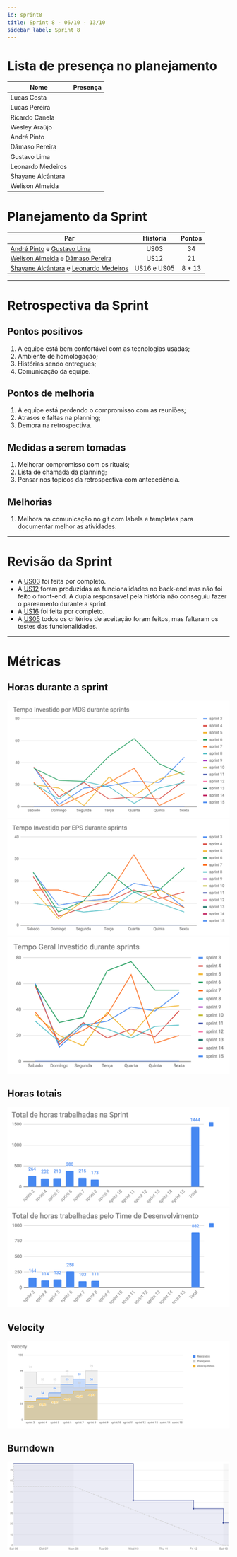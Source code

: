 ```yaml
---
id: sprint8
title: Sprint 8 - 06/10 - 13/10
sidebar_label: Sprint 8
---
```


# Lista de presença no planejamento
|Nome|Presença|
|----|:------:|
|Lucas Costa||
|Lucas Pereira||
|Ricardo Canela||
|Wesley Araújo||
|André Pinto||
|Dâmaso Pereira||
|Gustavo Lima||
|Leonardo Medeiros||
|Shayane Alcântara||
|Welison Almeida||

# Planejamento da Sprint
|Par|História|Pontos|
|---|:------:|:----:|
|[André Pinto](https://github.com/andrelucax) e [Gustavo Lima](https://github.com/gustavolima00)|US03|34|
|[Welison Almeida](https://github.com/WelisonR) e [Dâmaso Pereira](https://github.com/juniopereirab)|US12|21|
|[Shayane Alcântara](https://github.com/shayanealcantara) e [Leonardo Medeiros](https://github.com/leomedeiros1)|US16 e US05|8 + 13|

-------------------------------------------------------------------------------
# Retrospectiva da Sprint
## Pontos positivos
1. A equipe está bem confortável com as tecnologias usadas;
2. Ambiente de homologação;
3. Histórias sendo entregues;
4. Comunicação da equipe.

## Pontos de melhoria
1. A equipe está perdendo o compromisso com as reuniões;
2. Atrasos e faltas na planning;
3. Demora na retrospectiva.

## Medidas a serem tomadas
1. Melhorar compromisso com os rituais;
2. Lista de chamada da planning;
3. Pensar nos tópicos da retrospectiva com antecedência.

## Melhorias
1. Melhora na comunicação no git com labels e templates para documentar melhor as atividades.

-------------------------------------------------------------------------------
# Revisão da Sprint
* A [US03](https://github.com/fga-eps-mds/2018.2-Integra-Vendas/issues/41) foi feita por completo.
* A [US12](https://github.com/fga-eps-mds/2018.2-Integra-Vendas/issues/84) foram produzidas as funcionalidades no back-end mas não foi feito o front-end. A dupla responsável pela história não conseguiu fazer o pareamento durante a sprint.
* A [US16](https://github.com/fga-eps-mds/2018.2-Integra-Vendas/issues/85) foi feita por completo.
* A [US05](https://github.com/fga-eps-mds/2018.2-Integra-Vendas/issues/43) todos os critérios de aceitação foram feitos, mas faltaram os testes das funcionalidades.

-------------------------------------------------------------------------------
# Métricas
## Horas durante a sprint
![tempo-mds-8](assets/sprints/tempo-mds-8.png)
![tempo-eps-8](assets/sprints/tempo-eps-8.png)
![tempo-geral-8](assets/sprints/tempo-geral-8.png)

## Horas totais
![total-horas-8](assets/sprints/total-horas-8.png)
![total-horas-td-8](assets/sprints/total-horas-td-8.png)

## Velocity
![velocity-8](assets/sprints/velocity-8.png)

## Burndown
![burndown-8](assets/sprints/burndown-8.png)
